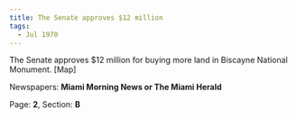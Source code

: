 ```yaml
---  
title: The Senate approves $12 million  
tags:  
  - Jul 1970  
---  
```

  
The Senate approves $12 million for buying more land in Biscayne National Monument. [Map]  
  
Newspapers: **Miami Morning News or The Miami Herald**  
  
Page: **2**, Section: **B** 
